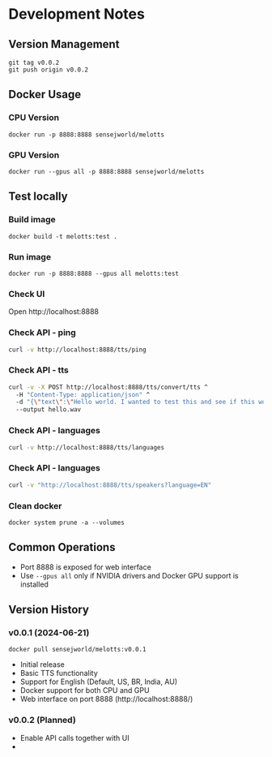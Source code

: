 # Development Notes

## Version Management
`git tag v0.0.2`  
`git push origin v0.0.2`

## Docker Usage
### CPU Version
`docker run -p 8888:8888 sensejworld/melotts`

### GPU Version
`docker run --gpus all -p 8888:8888 sensejworld/melotts`

## Test locally
### Build image  
`docker build -t melotts:test .`

### Run image  
`docker run -p 8888:8888 --gpus all melotts:test`

### Check UI
Open http://localhost:8888

### Check API - ping
```bash
curl -v http://localhost:8888/tts/ping
```

### Check API - tts
```bash
curl -v -X POST http://localhost:8888/tts/convert/tts ^
  -H "Content-Type: application/json" ^
  -d "{\"text\":\"Hello world. I wanted to test this and see if this works properly\",\"speed\":1.0,\"language\":\"EN\",\"speaker_id\":\"EN-BR\"}" ^
  --output hello.wav
```

### Check API - languages
```bash
curl -v http://localhost:8888/tts/languages
```

### Check API - languages
```bash
curl -v "http://localhost:8888/tts/speakers?language=EN"
```

### Clean docker
`docker system prune -a --volumes`

## Common Operations
- Port 8888 is exposed for web interface
- Use `--gpus all` only if NVIDIA drivers and Docker GPU support is installed

## Version History
### v0.0.1 (2024-06-21)
`docker pull sensejworld/melotts:v0.0.1`
- Initial release
- Basic TTS functionality
- Support for English (Default, US, BR, India, AU)
- Docker support for both CPU and GPU
- Web interface on port 8888 (http://localhost:8888/)


### v0.0.2 (Planned)
- Enable API calls together with UI
- 

